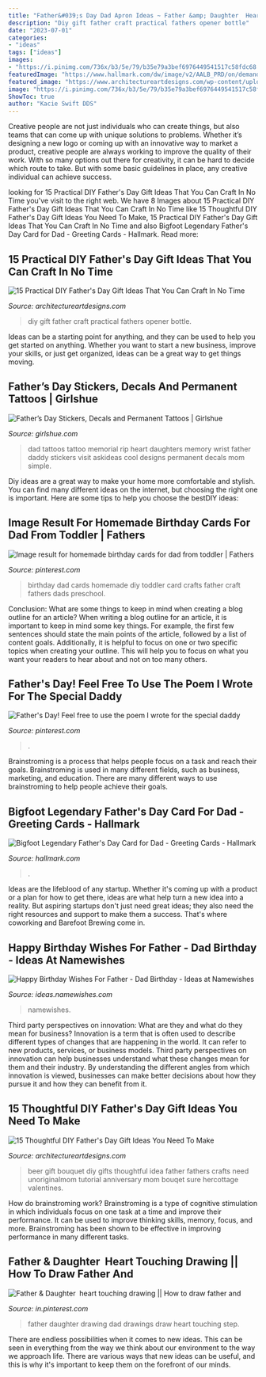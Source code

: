 ```yaml
---
title: "Father&#039;s Day Dad Apron Ideas ~ Father &amp; Daughter ️ Heart Touching Drawing || How To Draw Father And"
description: "Diy gift father craft practical fathers opener bottle"
date: "2023-07-01"
categories:
- "ideas"
tags: ["ideas"]
images:
- "https://i.pinimg.com/736x/b3/5e/79/b35e79a3bef6976449541517c58fdc68.jpg"
featuredImage: "https://www.hallmark.com/dw/image/v2/AALB_PRD/on/demandware.static/-/Sites-hallmark-master/default/dwfdf1df10/images/finished-goods/products/399FT2915/Bigfoot-Legendary-Fathers-Day-Card-for-Dad_399FT2915_04.jpg?sw=1200&amp;sh=1200&amp;sm=fit"
featured_image: "https://www.architectureartdesigns.com/wp-content/uploads/2018/04/15-Practical-DIY-Fathers-Day-Gift-Ideas-That-You-Can-Craft-In-No-Time-7.jpg"
image: "https://i.pinimg.com/736x/b3/5e/79/b35e79a3bef6976449541517c58fdc68.jpg"
ShowToc: true
author: "Kacie Swift DDS"
---
```



Creative people are not just individuals who can create things, but also teams that can come up with unique solutions to problems. Whether it’s designing a new logo or coming up with an innovative way to market a product, creative people are always working to improve the quality of their work. With so many options out there for creativity, it can be hard to decide which route to take. But with some basic guidelines in place, any creative individual can achieve success.

	

		
looking for 15 Practical DIY Father&#039;s Day Gift Ideas That You Can Craft In No Time you've visit to the right web. We have 8 Images about 15 Practical DIY Father&#039;s Day Gift Ideas That You Can Craft In No Time like 15 Thoughtful DIY Father&#039;s Day Gift Ideas You Need To Make, 15 Practical DIY Father&#039;s Day Gift Ideas That You Can Craft In No Time and also Bigfoot Legendary Father&#039;s Day Card for Dad - Greeting Cards - Hallmark. Read more:
		
    
## 15 Practical DIY Father&#039;s Day Gift Ideas That You Can Craft In No Time

<img loading=lazy src="https://www.architectureartdesigns.com/wp-content/uploads/2018/04/15-Practical-DIY-Fathers-Day-Gift-Ideas-That-You-Can-Craft-In-No-Time-7.jpg" onerror="this.onerror=null;this.src='https://tse3.mm.bing.net/th?id=OIP.5e43mQ9eRGsFdczrl5b7FAHaLH&amp;pid=15.1';" alt="15 Practical DIY Father&#039;s Day Gift Ideas That You Can Craft In No Time">

_Source: architectureartdesigns.com_

>diy gift father craft practical fathers opener bottle. 

	

Ideas can be a starting point for anything, and they can be used to help you get started on anything. Whether you want to start a new business, improve your skills, or just get organized, ideas can be a great way to get things moving.

    
## Father’s Day Stickers, Decals And Permanent Tattoos | Girlshue

<img loading=lazy src="http://www.girlshue.com/wp-content/uploads/2016/07/unnamed-file-4897.jpg" onerror="this.onerror=null;this.src='https://tse4.mm.bing.net/th?id=OIP.X_vpbrfkDH1RVJLkgTAnagHaJ4&amp;pid=15.1';" alt="Father’s Day Stickers, Decals and Permanent Tattoos | Girlshue">

_Source: girlshue.com_

>dad tattoos tattoo memorial rip heart daughters memory wrist father daddy stickers visit askideas cool designs permanent decals mom simple. 

	

Diy ideas are a great way to make your home more comfortable and stylish. You can find many different ideas on the internet, but choosing the right one is important. Here are some tips to help you choose the bestDIY ideas:

    
## Image Result For Homemade Birthday Cards For Dad From Toddler | Fathers

<img loading=lazy src="https://i.pinimg.com/736x/07/7c/92/077c922af317512132b9cc05472621cc--birthday-cards-for-dad-homemade-birthday-cards.jpg" onerror="this.onerror=null;this.src='https://tse3.mm.bing.net/th?id=OIP.R5Xf18BMNuHVI6EzdWK2LgHaJ6&amp;pid=15.1';" alt="Image result for homemade birthday cards for dad from toddler | Fathers">

_Source: pinterest.com_

>birthday dad cards homemade diy toddler card crafts father craft fathers dads preschool. 

	

Conclusion: What are some things to keep in mind when creating a blog outline for an article?
When writing a blog outline for an article, it is important to keep in mind some key things. For example, the first few sentences should state the main points of the article, followed by a list of content goals. Additionally, it is helpful to focus on one or two specific topics when creating your outline. This will help you to focus on what you want your readers to hear about and not on too many others.

    
## Father&#039;s Day! Feel Free To Use The Poem I Wrote For The Special Daddy

<img loading=lazy src="https://i.pinimg.com/736x/7d/cd/e9/7dcde9212407cd0757725f8f6e2de4dc--fathers-day-poem.jpg" onerror="this.onerror=null;this.src='https://tse2.mm.bing.net/th?id=OIP.AW29wKog8vR_HaiFWnTiBADhEs&amp;pid=15.1';" alt="Father&#039;s Day! Feel free to use the poem I wrote for the special daddy">

_Source: pinterest.com_

>. 

	

Brainstroming is a process that helps people focus on a task and reach their goals. Brainstroming is used in many different fields, such as business, marketing, and education. There are many different ways to use brainstroming to help people achieve their goals.

    
## Bigfoot Legendary Father&#039;s Day Card For Dad - Greeting Cards - Hallmark

<img loading=lazy src="https://www.hallmark.com/dw/image/v2/AALB_PRD/on/demandware.static/-/Sites-hallmark-master/default/dwfdf1df10/images/finished-goods/products/399FT2915/Bigfoot-Legendary-Fathers-Day-Card-for-Dad_399FT2915_04.jpg?sw=1200&amp;sh=1200&amp;sm=fit" onerror="this.onerror=null;this.src='https://tse1.mm.bing.net/th?id=OIP.ESb1QtKgXIcs0di1DQAGUAHaHa&amp;pid=15.1';" alt="Bigfoot Legendary Father&#039;s Day Card for Dad - Greeting Cards - Hallmark">

_Source: hallmark.com_

>. 

	

Ideas are the lifeblood of any startup. Whether it's coming up with a product or a plan for how to get there, ideas are what help turn a new idea into a reality. But aspiring startups don't just need great ideas; they also need the right resources and support to make them a success. That's where coworking and Barefoot Brewing come in.

    
## Happy Birthday Wishes For Father - Dad Birthday - Ideas At Namewishes

<img loading=lazy src="https://ideas.namewishes.com/wp-content/uploads/2020/12/Featured-Image-1.png" onerror="this.onerror=null;this.src='https://tse1.mm.bing.net/th?id=OIP.rUS3YGcAzGq9oAZaSmNJXgHaKX&amp;pid=15.1';" alt="Happy Birthday Wishes For Father - Dad Birthday - Ideas at Namewishes">

_Source: ideas.namewishes.com_

>namewishes. 

	

Third party perspectives on innovation: What are they and what do they mean for business?
Innovation is a term that is often used to describe different types of changes that are happening in the world. It can refer to new products, services, or business models. Third party perspectives on innovation can help businesses understand what these changes mean for them and their industry. By understanding the different angles from which innovation is viewed, businesses can make better decisions about how they pursue it and how they can benefit from it.

    
## 15 Thoughtful DIY Father&#039;s Day Gift Ideas You Need To Make

<img loading=lazy src="http://www.architectureartdesigns.com/wp-content/uploads/2019/05/15-Thoughtful-DIY-Fathers-Day-Gift-Ideas-You-Need-To-Make-7.jpg" onerror="this.onerror=null;this.src='https://tse1.mm.bing.net/th?id=OIP.OM05Wzlr_dDS8wBSeiJCowHaOM&amp;pid=15.1';" alt="15 Thoughtful DIY Father&#039;s Day Gift Ideas You Need To Make">

_Source: architectureartdesigns.com_

>beer gift bouquet diy gifts thoughtful idea father fathers crafts need unoriginalmom tutorial anniversary mom bouqet sure hercottage valentines. 

	

How do brainstroming work?
Brainstroming is a type of cognitive stimulation in which individuals focus on one task at a time and improve their performance. It can be used to improve thinking skills, memory, focus, and more. Brainstroming has been shown to be effective in improving performance in many different tasks.

    
## Father &amp; Daughter ️ Heart Touching Drawing || How To Draw Father And

<img loading=lazy src="https://i.pinimg.com/736x/b3/5e/79/b35e79a3bef6976449541517c58fdc68.jpg" onerror="this.onerror=null;this.src='https://tse3.mm.bing.net/th?id=OIP.5Tx6cMJPK38xOB-uZ0CNKAHaEK&amp;pid=15.1';" alt="Father &amp; Daughter ️ heart touching drawing || How to draw father and">

_Source: in.pinterest.com_

>father daughter drawing dad drawings draw heart touching step. 

	

There are endless possibilities when it comes to new ideas. This can be seen in everything from the way we think about our environment to the way we approach life. There are various ways that new ideas can be useful, and this is why it's important to keep them on the forefront of our minds.

